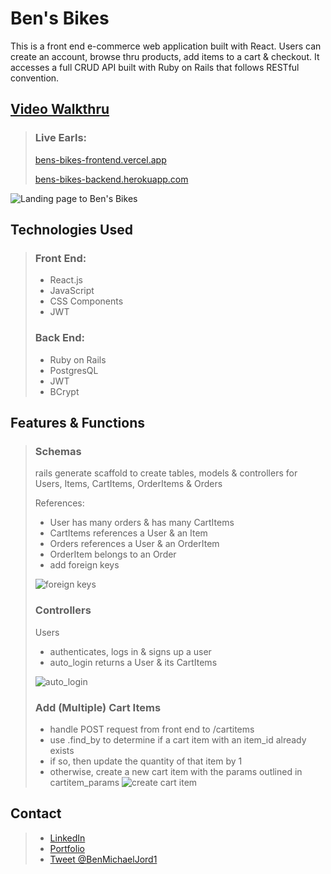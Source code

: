 # Ben's Bikes

This is a front end e-commerce web application built with React. Users can create an account, browse thru products, add items to a cart & checkout. It accesses a full CRUD API built with Ruby on Rails that follows RESTful convention.

## [Video Walkthru](https://www.youtube.com/playlist?list=PLjYC3ZkfhqCpDJl-34_mycn5KZcrrsPKR)

> ### Live Earls:
>
> [bens-bikes-frontend.vercel.app](https://bens-bikes-frontend.vercel.app/)
>
> [bens-bikes-backend.herokuapp.com](https://bens-bikes-backend.herokuapp.com/items)

![Landing page to Ben's Bikes](https://i.imgur.com/Kt3juRq.jpg)

## Technologies Used

> ### Front End:
>
> - React.js
> - JavaScript
> - CSS Components
> - JWT
>
> ### Back End:
>
> - Ruby on Rails
> - PostgresQL
> - JWT
> - BCrypt

## Features & Functions

> ### Schemas
>
> rails generate scaffold to create tables, models & controllers for Users, Items, CartItems, OrderItems & Orders
>
> References:
>
> - User has many orders & has many CartItems
> - CartItems references a User & an Item
> - Orders references a User & an OrderItem
> - OrderItem belongs to an Order
> - add foreign keys
>
> ![foreign keys](https://i.imgur.com/fjAxs3z.png)
>
> ### Controllers
>
> Users
>
> - authenticates, logs in & signs up a user
> - auto_login returns a User & its CartItems
>
> ![auto_login](https://i.imgur.com/U32BISf.png)
>
> ### Add (Multiple) Cart Items
>
> - handle POST request from front end to /cartitems
> - use .find_by to determine if a cart item with an item_id already exists
> - if so, then update the quantity of that item by 1
> - otherwise, create a new cart item with the params outlined in cartitem_params
>   ![create cart  item](https://i.imgur.com/Pn1brh5.png)

## Contact

> - [LinkedIn](https://www.linkedin.com/in/benjamin-alt-higginbotham/)
> - [Portfolio](https://higginbotham.fun/)
> - [Tweet @BenMichaelJord1](https://twitter.com/BenMichaelJord1)
